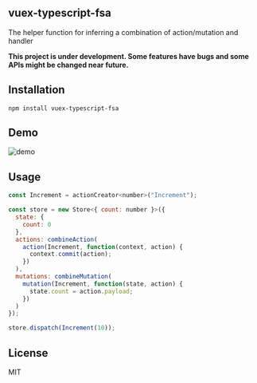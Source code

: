 vuex-typescript-fsa
---

The helper function for inferring a combination of action/mutation and handler 

**This project is under development. Some features have bugs and some APIs might be changed near future.**

## Installation

```
npm install vuex-typescript-fsa
```

## Demo 

![demo](https://github.com/sue71/vuex-typescript-fsa/blob/images/demo-01.gif)

## Usage 

```js
const Increment = actionCreator<number>("Increment");

const store = new Store<{ count: number }>({
  state: {
    count: 0
  },
  actions: combineAction(
    action(Increment, function(context, action) {
      context.commit(action);
    })
  ),
  mutations: combineMutation(
    mutation(Increment, function(state, action) {
      state.count = action.payload;
    })
  )
});

store.dispatch(Increment(10));
```

## License

MIT
